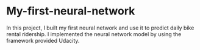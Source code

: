 # My-first-neural-network


In this project, I built my first neural network and use it to predict daily bike rental ridership. I implemented the neural network model by using the framework provided Udacity.
